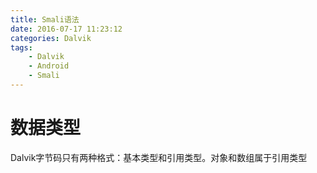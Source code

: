 ```yaml
---
title: Smali语法
date: 2016-07-17 11:23:12
categories: Dalvik
tags: 
    - Dalvik
    - Android
    - Smali
---
```

# 数据类型

Dalvik字节码只有两种格式：基本类型和引用类型。对象和数组属于引用类型

